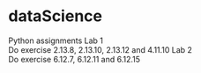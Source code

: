 # dataScience
Python assignments
Lab 1 \
Do exercise 2.13.8, 2.13.10, 2.13.12 and 4.11.10
Lab 2 \
Do exercise 6.12.7, 6.12.11 and 6.12.15
